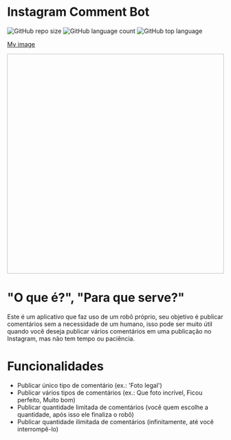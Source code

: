 # Instagram Comment Bot

![GitHub repo size](https://img.shields.io/github/repo-size/def-paulo/InstagramCommentBot?style=plastic)
![GitHub language count](https://img.shields.io/github/languages/count/def-paulo/InstagramCommentBot?style=plastic)
![GitHub top language](https://img.shields.io/github/languages/top/def-paulo/InstagramCommentBot?style=plastic)

[My image](https://github.com/def-paulo/InstagramCommentBot/tree/main/python_files_pt/media/title.png)

<p align = "center">
 <img width = "512" height = "512" scr = "/main/python_files_pt/media/title.png">
</p>

# "O que é?", "Para que serve?"
  Este é um aplicativo que faz uso de um robô próprio, seu objetivo é publicar comentários sem a necessidade de um humano, isso pode ser muito útil quando você deseja publicar vários comentários em uma publicação no Instagram, mas não tem tempo ou paciência.    
  
# Funcionalidades
  - Publicar único tipo de comentário (ex.: 'Foto legal')
  - Publicar vários tipos de comentários (ex.: Que foto incrível, Ficou perfeito, Muito bom)
  - Publicar quantidade limitada de comentários  (você quem escolhe a quantidade, após isso ele finaliza o robô)
  - Publicar quantidade ilimitada de comentários (infinitamente, até você interrompê-lo)
